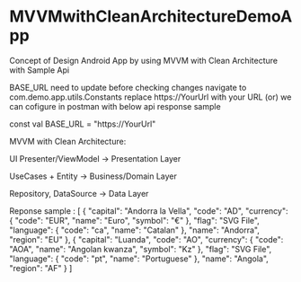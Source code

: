 # MVVMwithCleanArchitectureDemoApp
Concept of Design Android App by using MVVM with Clean Architecture with Sample Api 

BASE_URL need to update before checking changes 
navigate to com.demo.app.utils.Constants replace https://YourUrl with your URL  (or) we can cofigure in postman with below api response sample 

const val BASE_URL = "https://YourUrl" 

MVVM with Clean Architecture:

UI 
Presenter/ViewModel     -> Presentation Layer    


UseCases + Entity   ->  Business/Domain Layer


Repository, 
DataSource                     -> Data Layer


Reponse sample : 
[
{
    "capital": "Andorra la Vella",
    "code": "AD",
    "currency": {
      "code": "EUR",
      "name": "Euro",
      "symbol": "€"
    },
    "flag": "SVG File",
    "language": {
      "code": "ca",
      "name": "Catalan"
    },
    "name": "Andorra",
    "region": "EU"
  },
  {
    "capital": "Luanda",
    "code": "AO",
    "currency": {
      "code": "AOA",
      "name": "Angolan kwanza",
      "symbol": "Kz"
    },
    "flag": "SVG File",
    "language": {
      "code": "pt",
      "name": "Portuguese"
    },
    "name": "Angola",
    "region": "AF"
  } 
]
